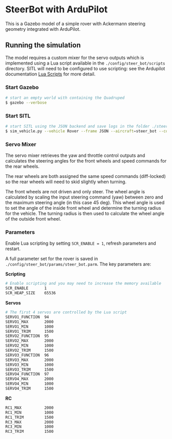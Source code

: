 # SteerBot with ArduPilot

This is a Gazebo model of a simple rover with Ackermann steering geometry integrated with ArduPilot.

## Running the simulation

The model requires a custom mixer for the servo outputs which is implemented using
a Lua script available in the `./config/steer_bot/scripts` directory. SITL will
need to be configured to use scripting: see the Ardupilot documentation [Lua Scripts](https://ardupilot.org/rover/docs/common-lua-scripts.html?highlight=lua#lua-scripts) for more detail.

### Start Gazebo

```bash
# start an empty world with containing the Quadruped
$ gazebo --verbose 
```

### Start SITL

```bash
# start SITL using the JSON backend and save logs in the folder ./steer_bot
$ sim_vehicle.py --vehicle Rover --frame JSON --aircraft=steer_bot --console --map
```

### Servo Mixer

The servo mixer retrieves the yaw and throttle control outputs and calculates the
steering angles for the front wheels and speed commands for the rear wheels.

The rear wheels are both assigned the same speed commands (diff-locked) so the
rear wheels will need to skid slightly when turning.

The front wheels are not driven and only steer. The wheel angle is calculated
by scaling the input steering command (yaw) between zero and the maximum steering
angle (in this case 45 deg). This wheel angle is used to set the angle of the inside
front wheel and determine the turning radius for the vehicle. The turning radius is then
used to calculate the wheel angle of the outside front wheel.

### Parameters

Enable Lua scripting by setting `SCR_ENABLE = 1`, refresh parameters and restart. 

A full parameter set for the rover is saved in `./config/steer_bot/params/steer_bot.parm`.
The key parameters are:

**Scripting**

```bash
# Enable scripting and you may need to increase the memory available
SCR_ENABLE       1
SCR_HEAP_SIZE    65536
```

**Servos**

```bash
# The first 4 servos are controlled by the Lua script
SERVO1_FUNCTION  94
SERVO1_MAX       2000
SERVO1_MIN       1000
SERVO1_TRIM      1500
SERVO2_FUNCTION  95
SERVO2_MAX       2000
SERVO2_MIN       1000
SERVO2_TRIM      1500
SERVO3_FUNCTION  96
SERVO3_MAX       2000
SERVO3_MIN       1000
SERVO3_TRIM      1500
SERVO4_FUNCTION  97
SERVO4_MAX       2000
SERVO4_MIN       1000
SERVO4_TRIM      1500
```

**RC**

```bash
RC1_MAX          2000
RC1_MIN          1000
RC1_TRIM         1500
RC3_MAX          2000
RC3_MIN          1000
RC3_TRIM         1500
```
